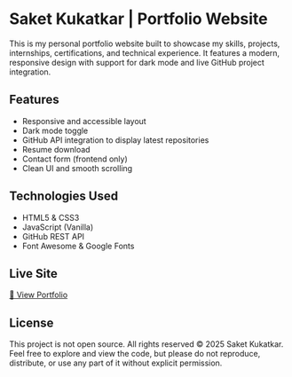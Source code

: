 # Saket Kukatkar | Portfolio Website

This is my personal portfolio website built to showcase my skills, projects, internships, certifications, and technical experience. It features a modern, responsive design with support for dark mode and live GitHub project integration.

## Features

- Responsive and accessible layout
- Dark mode toggle
- GitHub API integration to display latest repositories
- Resume download
- Contact form (frontend only)
- Clean UI and smooth scrolling

## Technologies Used

- HTML5 & CSS3
- JavaScript (Vanilla)
- GitHub REST API
- Font Awesome & Google Fonts

## Live Site

[🔗 View Portfolio](https://SaketKukatkar.github.io/Portfolio-Website)

## License

This project is not open source. All rights reserved © 2025 Saket Kukatkar.  
Feel free to explore and view the code, but please do not reproduce, distribute, or use any part of it without explicit permission.
